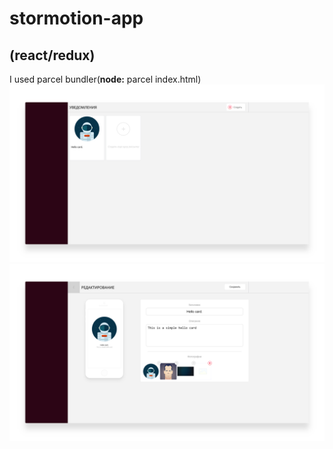 # stormotion-app
**(react/redux)**
---
I used parcel bundler(**node:** parcel index.html)
<img src='https://github.com/ZodiacGazer/stormotion-app/raw/master/stormotion-1.png' />
<img src='https://github.com/ZodiacGazer/stormotion-app/raw/master/stormotion-2.png' />

